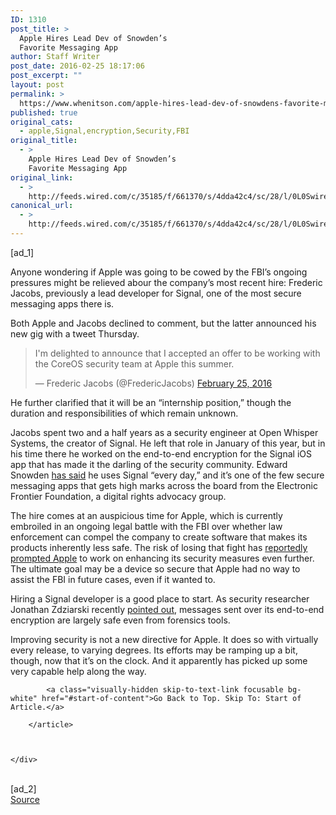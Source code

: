 ```yaml
---
ID: 1310
post_title: >
  Apple Hires Lead Dev of Snowden’s
  Favorite Messaging App
author: Staff Writer
post_date: 2016-02-25 18:17:06
post_excerpt: ""
layout: post
permalink: >
  https://www.whenitson.com/apple-hires-lead-dev-of-snowdens-favorite-messaging-app/
published: true
original_cats:
  - apple,Signal,encryption,Security,FBI
original_title:
  - >
    Apple Hires Lead Dev of Snowden’s
    Favorite Messaging App
original_link:
  - >
    http://feeds.wired.com/c/35185/f/661370/s/4dda42c4/sc/28/l/0L0Swired0N0C20A160C0A20Capple0Ehires0Elead0Edev0Esnowdens0Efavorite0Emessaging0Eapp0C/story01.htm
canonical_url:
  - >
    http://feeds.wired.com/c/35185/f/661370/s/4dda42c4/sc/28/l/0L0Swired0N0C20A160C0A20Capple0Ehires0Elead0Edev0Esnowdens0Efavorite0Emessaging0Eapp0C/story01.htm
---
```

 [ad_1]
<br><div id="start-of-content"><article class="content link-underline relative body-copy border-b pad-b-50" data-js="content" itemprop="articleBody" readability="66.626111371081"><p>Anyone wondering if Apple was going to be cowed by the FBI’s ongoing pressures might be relieved abour the company’s most recent hire: Frederic Jacobs, previously a lead developer for Signal, one of the most secure messaging apps there is.</p>
<p>Both Apple and Jacobs declined to comment, but the latter announced his new gig with a tweet Thursday. </p>
<blockquote class="twitter-tweet" data-width="550" readability="8.1104651162791"><p lang="en" dir="ltr">I'm delighted to announce that I accepted an offer to be working with the CoreOS security team at Apple this summer.</p>
<p>— Frederic Jacobs (@FredericJacobs) <a href="https://twitter.com/FredericJacobs/status/702802104960860160">February 25, 2016</a></p></blockquote>

<p>He further clarified that it will be an “internship position,” though the duration and responsibilities of which remain unknown.</p>
<p>Jacobs spent two and a half years as a security engineer at Open Whisper Systems, the creator of Signal. He left that role in January of this year, but in his time there he worked on the end-to-end encryption for the Signal iOS app that has made it the darling of the security community. Edward Snowden <a href="https://twitter.com/Snowden/status/661313394906161152" target="_blank">has said</a> he uses Signal “every day,” and it’s one of the few secure messaging apps that gets high marks across the board from the Electronic Frontier Foundation, a digital rights advocacy group.</p>
<p>The hire comes at an auspicious time for Apple, which is currently embroiled in an ongoing legal battle with the FBI over whether law enforcement can compel the company to create software that makes its products inherently less safe. The risk of losing that fight has <a href="http://www.nytimes.com/2016/02/25/technology/apple-is-said-to-be-working-on-an-iphone-even-it-cant-hack.html" target="_blank">reportedly prompted Apple</a> to work on enhancing its security measures even further. The ultimate goal may be a device so secure that Apple had no way to assist the FBI in future cases, even if it wanted to.</p>
<p>Hiring a Signal developer is a good place to start. As security researcher Jonathan Zdziarski recently <a href="https://twitter.com/JZdziarski/status/702522136523624448" target="_blank">pointed out</a>, messages sent over its end-to-end encryption are largely safe even from forensics tools. </p>
<p>Improving security is not a new directive for Apple. It does so with virtually every release, to varying degrees. Its efforts may be ramping up a bit, though, now that it’s on the clock. And it apparently has picked up some very capable help along the way.</p>

			<a class="visually-hidden skip-to-text-link focusable bg-white" href="#start-of-content">Go Back to Top. Skip To: Start of Article.</a>

		</article>



	</div>
<br>[ad_2]
<br><a href="http://feeds.wired.com/c/35185/f/661370/s/4dda42c4/sc/28/l/0L0Swired0N0C20A160C0A20Capple0Ehires0Elead0Edev0Esnowdens0Efavorite0Emessaging0Eapp0C/story01.htm">Source </a>
